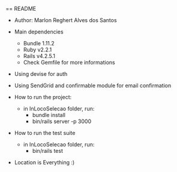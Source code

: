 == README
* Author: Marlon Reghert Alves dos Santos

* Main dependencies
	- Bundle 1.11.2
	- Ruby v2.2.1
	- Rails v4.2.5.1
	- Check Gemfile for more informations 

* Using devise for auth

* Using SendGrid and confirmable module for email confirmation

* How to run the project:
	- in InLocoSelecao folder, run:
		- bundle install
		- bin/rails server -p 3000

* How to run the test suite
	- in InLocoSelecao folder, run:
		- bin/rails test
		
- Location is Everything :)
